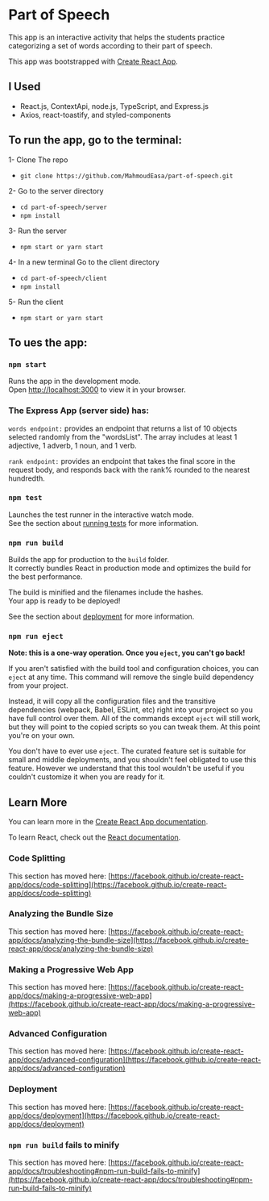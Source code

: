 # Part of Speech

This app is an interactive activity that helps the students practice categorizing a set of words according to their part of speech.

This app was bootstrapped with [Create React App](https://github.com/facebook/create-react-app).

## I Used

* React.js, ContextApi, node.js, TypeScript, and Express.js
* Axios, react-toastify, and styled-components

## To run the app, go to the terminal:

1- Clone The repo
   * `git clone https://github.com/MahmoudEasa/part-of-speech.git`

2- Go to the server directory
   * `cd part-of-speech/server`
   * `npm install`

3- Run the server
   * `npm start or yarn start`

4- In a new terminal Go to the client directory
   * `cd part-of-speech/client`
   * `npm install`
   
5- Run the client
   * `npm start or yarn start`

## To ues the app:
### `npm start`

Runs the app in the development mode.\
Open [http://localhost:3000](http://localhost:3000) to view it in your browser.

### The Express App (server side) has:

`words endpoint:` provides an endpoint that returns a list of 10 objects selected randomly from the "wordsList". The array includes at least 1 adjective, 1 adverb, 1 noun, and 1 verb.

`rank endpoint:` provides an endpoint that takes the final score in the request body, and responds back with the rank% rounded to the nearest hundredth.



### `npm test`

Launches the test runner in the interactive watch mode.\
See the section about [running tests](https://facebook.github.io/create-react-app/docs/running-tests) for more information.

### `npm run build`

Builds the app for production to the `build` folder.\
It correctly bundles React in production mode and optimizes the build for the best performance.

The build is minified and the filenames include the hashes.\
Your app is ready to be deployed!

See the section about [deployment](https://facebook.github.io/create-react-app/docs/deployment) for more information.

### `npm run eject`

**Note: this is a one-way operation. Once you `eject`, you can't go back!**

If you aren't satisfied with the build tool and configuration choices, you can `eject` at any time. This command will remove the single build dependency from your project.

Instead, it will copy all the configuration files and the transitive dependencies (webpack, Babel, ESLint, etc) right into your project so you have full control over them. All of the commands except `eject` will still work, but they will point to the copied scripts so you can tweak them. At this point you're on your own.

You don't have to ever use `eject`. The curated feature set is suitable for small and middle deployments, and you shouldn't feel obligated to use this feature. However we understand that this tool wouldn't be useful if you couldn't customize it when you are ready for it.

## Learn More

You can learn more in the [Create React App documentation](https://facebook.github.io/create-react-app/docs/getting-started).

To learn React, check out the [React documentation](https://reactjs.org/).

### Code Splitting

This section has moved here: [https://facebook.github.io/create-react-app/docs/code-splitting](https://facebook.github.io/create-react-app/docs/code-splitting)

### Analyzing the Bundle Size

This section has moved here: [https://facebook.github.io/create-react-app/docs/analyzing-the-bundle-size](https://facebook.github.io/create-react-app/docs/analyzing-the-bundle-size)

### Making a Progressive Web App

This section has moved here: [https://facebook.github.io/create-react-app/docs/making-a-progressive-web-app](https://facebook.github.io/create-react-app/docs/making-a-progressive-web-app)

### Advanced Configuration

This section has moved here: [https://facebook.github.io/create-react-app/docs/advanced-configuration](https://facebook.github.io/create-react-app/docs/advanced-configuration)

### Deployment

This section has moved here: [https://facebook.github.io/create-react-app/docs/deployment](https://facebook.github.io/create-react-app/docs/deployment)

### `npm run build` fails to minify

This section has moved here: [https://facebook.github.io/create-react-app/docs/troubleshooting#npm-run-build-fails-to-minify](https://facebook.github.io/create-react-app/docs/troubleshooting#npm-run-build-fails-to-minify)
